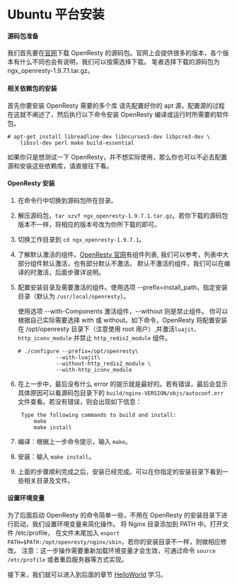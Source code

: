 # Ubuntu 平台安装

#### 源码包准备

我们首先要在[官网](http://openresty.org/)下载 OpenResty 的源码包。官网上会提供很多的版本，各个版本有什么不同也会有说明，我们可以按需选择下载。
笔者选择下载的源码包为 ngx_openresty-1.9.7.1.tar.gz。

#### 相关依赖包的安装

首先你要安装 OpenResty 需要的多个库
请先配置好你的 apt 源，配置源的过程在这就不阐述了，然后执行以下命令安装 OpenResty 编译或运行时所需要的软件包。

```shell
# apt-get install libreadline-dev libncurses5-dev libpcre3-dev \
    libssl-dev perl make build-essential
```

如果你只是想测试一下 OpenResty，并不想实际使用，那么你也可以不必去配置源和安装这些依赖库，请直接往下看。

#### OpenResty 安装

1. 在命令行中切换到源码包所在目录。
2. 解压源码包，```tar xzvf ngx_openresty-1.9.7.1.tar.gz```。若你下载的源码包版本不一样，将相应的版本号改为你所下载的即可。
3. 切换工作目录到 `cd ngx_openresty-1.9.7.1`。
4. 了解默认激活的组件。[OpenResty 官网](http://openresty.org/)有组件列表, 我们可以参考，列表中大部分组件默认激活，也有部分默认不激活。
默认不激活的组件，我们可以在编译的时激活，后面步骤详说明。
5. 配置安装目录及需要激活的组件。使用选项 --prefix=install_path，指定安装目录（默认为 `/usr/local/openresty`）。

    使用选项 --with-Components 激活组件，--without 则是禁止组件。
    你可以根据自己实际需要选择 with 或 without。如下命令，OpenResty 将配置安装在 /opt/openresty 目录下（注意使用 root 用户）,并激活`luajit`、`http_iconv_module` 并禁止 `http_redis2_module` 组件。

    ```shell
    # ./configure --prefix=/opt/openresty\
                --with-luajit\
                --without-http_redis2_module \
                --with-http_iconv_module
    ```

6. 在上一步中，最后没有什么 error 的提示就是最好的。若有错误，最后会显示
具体原因可以看源码包目录下的 `build/nginx-VERSION/objs/autoconf.err` 文件查看。若没有错误，则会出现如下信息：

    ```shell
     Type the following commands to build and install:
         make
         make install
    ```

7. 编译：根据上一步命令提示，输入 `make`。
8. 安装：输入 `make install`。
9. 上面的步骤顺利完成之后，安装已经完成。可以在你指定的安装目录下看到一些相关目录及文件。

#### 设置环境变量

为了后面启动 OpenResty 的命令简单一些，不用在 OpenResty 的安装目录下进行启动，我们设置环境变量来简化操作。
将 Nginx 目录添加到 PATH 中。打开文件 /etc/profile，
在文件末尾加入 `export PATH=$PATH:/opt/openresty/nginx/sbin`，若你的安装目录不一样，则做相应修改。
注意：这一步操作需要重新加载环境变量才会生效，可通过命令 `source /etc/profile` 或者重启服务器等方式实现。

接下来，我们就可以进入到后面的章节 [HelloWorld](helloworld.md) 学习。

